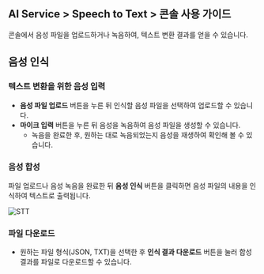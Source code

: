 ## AI Service > Speech to Text > 콘솔 사용 가이드

콘솔에서 음성 파일을 업로드하거나 녹음하여, 텍스트 변환 결과를 얻을 수 있습니다.

## 음성 인식

### 텍스트 변환을 위한 음성 입력

- **음성 파일 업로드** 버튼을 누른 뒤 인식할 음성 파일을 선택하여 업로드할 수 있습니다.
- **마이크 입력** 버튼을 누른 뒤 음성을 녹음하여 음성 파일을 생성할 수 있습니다.
    - 녹음을 완료한 후, 원하는 대로 녹음되었는지 음성을 재생하여 확인해 볼 수 있습니다.

### 음성 합성

파일 업로드나 음성 녹음을 완료한 뒤 **음성 인식** 버튼을 클릭하면 음성 파일의 내용을 인식하여 텍스트로 출력됩니다.

![STT](http://static.toastoven.net/prod_speech/stt_console_ko.png)

### 파일 다운로드

* 원하는 파일 형식(JSON, TXT)을 선택한 후 **인식 결과 다운로드** 버튼을 눌러 합성 결과를 파일로 다운로드할 수 있습니다.